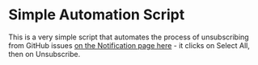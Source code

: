 # Simple Automation Script

This is a very simple script that automates the process of unsubscribing from GitHub issues [on the Notification page here](https://github.com/notifications) - it clicks on Select All, then on Unsubscribe.
